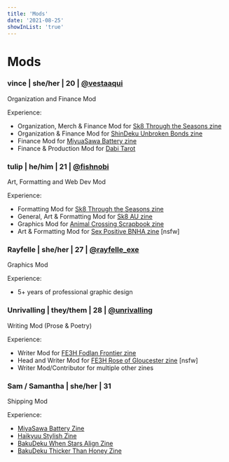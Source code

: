 ```yaml
---
title: 'Mods'
date: '2021-08-25'
showInList: 'true'
---
```


# Mods

### vince | she/her | 20 | [@vestaaqui](https://twitter.com/vestaaqui)

Organization and Finance Mod

Experience:

* Organization, Merch & Finance Mod for [Sk8 Through the Seasons zine](https://twitter.com/sk8TTSzine)
* Organization & Finance Mod for [ShinDeku Unbroken Bonds zine](https://twitter.com/unbrokenbondszi)
* Finance Mod for [MiyuaSawa Battery zine](https://twitter.com/miyusawazine)
* Finance & Production Mod for [Dabi Tarot](https://twitter.com/DabiTarot)

### tulip | he/him | 21 | [@fishnobi](https://twitter.com/fishnobi)

Art, Formatting and Web Dev Mod

Experience:

* Formatting Mod for [Sk8 Through the Seasons zine](https://twitter.com/sk8TTSzine)
* General, Art & Formatting Mod for [Sk8 AU zine](https://twitter.com/sk8auzine)
* Graphics Mod for [Animal Crossing Scrapbook zine](https://twitter.com/acscrapbookzine)
* Art & Formatting Mod for [Sex Positive BNHA zine](https://twitter.com/sexpositivebnha) [nsfw]

### Rayfelle | she/her | 27 | [@rayfelle_exe](https://twitter.com/rayfelle_exe)

Graphics Mod

Experience:

* 5+ years of professional graphic design

### Unrivalling | they/them | 28 | [@unrivalling](https://twitter.com/unrivalling)

Writing Mod (Prose & Poetry)

Experience:

* Writer Mod for [FE3H Fodlan Frontier zine](https://twitter.com/FodlanFrontier)
* Head and Writer Mod for [FE3H Rose of Gloucester zine](https://twitter.com/Lorenz_Zine) [nsfw]
* Writer Mod/Contributor for multiple other zines

### Sam / Samantha | she/her | 31

Shipping Mod

Experience:

* [MiyaSawa Battery Zine](https://twitter.com/miyusawazine)
* [Haikyuu Stylish Zine](https://twitter.com/hqstylishzine)
* [BakuDeku When Stars Align Zine](https://twitter.com/BkDkStarsAlign)
* [BakuDeku Thicker Than Honey Zine](https://twitter.com/thickhoneyzine)
